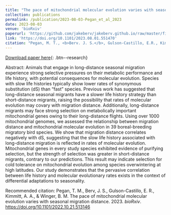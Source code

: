 ```yaml
---
title: "The pace of mitochondrial molecular evolution varies with seasonal migration distance"
collection: publications
permalink: /publication/2023-08-03-Pegan_et_al_2023
date: 2023-08-03
venue: 'bioRxiv'
paperurl: 'https://github.com/jakeberv/jakeberv.github.io/raw/master/files/pdf/papers/Pegan_et_al_2023.pdf'
link: 'https://doi.org/10.1101/2023.08.01.551470'
citation: "Pegan, M. T., <b>Berv. J. S.</b>, Gulson-Castillo, E.R., Kimmitt, A. A., Winger, B. M., (2023). <i>bioRxiv</i> 2023.08.01.551470"
---
```


[Download paper here](https://github.com/jakeberv/jakeberv.github.io/raw/master/files/pdf/papers/Pegan_et_al_2023.pdf){: .btn--research}

Abstract: Animals that engage in long-distance seasonal migration experience strong selective pressures on their metabolic performance and life history, with potential consequences for molecular evolution. Species with slow life histories typically show lower rates of synonymous substitution (dS) than “fast” species. Previous work has suggested that long-distance seasonal migrants have a slower life history strategy than short-distance migrants, raising the possibility that rates of molecular evolution may covary with migration distance. Additionally, long-distance migrants may face strong selection on metabolically important mitochondrial genes owing to their long-distance flights. Using over 1000 mitochondrial genomes, we assessed the relationship between migration distance and mitochondrial molecular evolution in 39 boreal-breeding migratory bird species. We show that migration distance correlates negatively with dS, suggesting that the slow life history associated with long-distance migration is reflected in rates of molecular evolution. Mitochondrial genes in every study species exhibited evidence of purifying selection, but the strength of selection was greater in short-distance migrants, contrary to our predictions. This result may indicate selection for cold tolerance on mitochondrial evolution among species overwintering at high latitudes. Our study demonstrates that the pervasive correlation between life history and molecular evolutionary rates exists in the context of differential adaptations to seasonality.

Recommended citation: Pegan, T. M., Berv, J. S., Gulson-Castillo, E. R., Kimmitt, A. A., & Winger, B. M. The pace of mitochondrial molecular evolution varies with seasonal migration distance. 2023. <i>bioRxiv</i>. <https://doi.org/10.1101/2022.10.21.513146>
